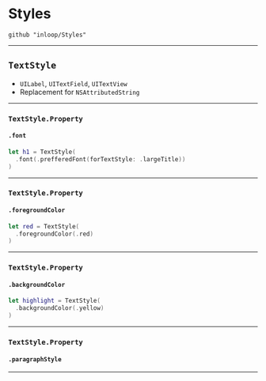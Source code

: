 # Styles
```
github "inloop/Styles"
```
---
## `TextStyle`


* `UILabel`, `UITextField`, `UITextView`
* Replacement for `NSAttributedString`

---

### `TextStyle.Property`
#### `.font`


```swift
let h1 = TextStyle(
  .font(.prefferedFont(forTextStyle: .largeTitle))
)
```

----

### `TextStyle.Property`
#### `.foregroundColor`

```swift
let red = TextStyle(
  .foregroundColor(.red)
)
```

---

### `TextStyle.Property`
#### `.backgroundColor`

```swift
let highlight = TextStyle(
  .backgroundColor(.yellow)
)
```

---

### `TextStyle.Property`
#### `.paragraphStyle`

---
